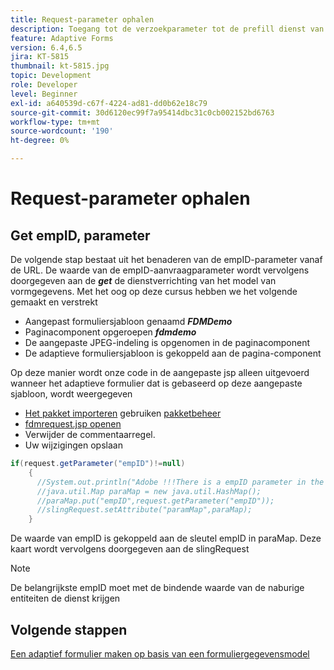 ```yaml
---
title: Request-parameter ophalen
description: Toegang tot de verzoekparameter tot de prefill dienst van een model van vormgegevens
feature: Adaptive Forms
version: 6.4,6.5
jira: KT-5815
thumbnail: kt-5815.jpg
topic: Development
role: Developer
level: Beginner
exl-id: a640539d-c67f-4224-ad81-dd0b62e18c79
source-git-commit: 30d6120ec99f7a95414dbc31c0cb002152bd6763
workflow-type: tm+mt
source-wordcount: '190'
ht-degree: 0%

---
```


# Request-parameter ophalen

## Get empID, parameter

De volgende stap bestaat uit het benaderen van de empID-parameter vanaf de URL. De waarde van de empID-aanvraagparameter wordt vervolgens doorgegeven aan de **_get_** de dienstverrichting van het model van vormgegevens.
Met het oog op deze cursus hebben we het volgende gemaakt en verstrekt

* Aangepast formuliersjabloon genaamd **_FDMDemo_**
* Paginacomponent opgeroepen **_fdmdemo_**
* De aangepaste JPEG-indeling is opgenomen in de paginacomponent
* De adaptieve formuliersjabloon is gekoppeld aan de pagina-component

Op deze manier wordt onze code in de aangepaste jsp alleen uitgevoerd wanneer het adaptieve formulier dat is gebaseerd op deze aangepaste sjabloon, wordt weergegeven

* [Het pakket importeren](assets/template-page-component.zip) gebruiken [pakketbeheer](http://localhost:4502/crx/packmgr/index.jsp)
* [fdmrequest.jsp openen](http://localhost:4502/crx/de/index.jsp#/apps/fdmdemo/component/page/fdmdemo/fdmrequest.jsp)
* Verwijder de commentaarregel.
* Uw wijzigingen opslaan

```java
if(request.getParameter("empID")!=null)
    {
      //System.out.println("Adobe !!!There is a empID parameter in the request "+request.getParameter("empID"));
      //java.util.Map paraMap = new java.util.HashMap();
      //paraMap.put("empID",request.getParameter("empID"));
      //slingRequest.setAttribute("paramMap",paraMap);
    }
```

De waarde van empID is gekoppeld aan de sleutel empID in paraMap. Deze kaart wordt vervolgens doorgegeven aan de slingRequest

>[!NOTE]
>
>De belangrijkste empID moet met de bindende waarde van de naburige entiteiten de dienst krijgen

## Volgende stappen

[Een adaptief formulier maken op basis van een formuliergegevensmodel](./create-adaptive-form.md)
